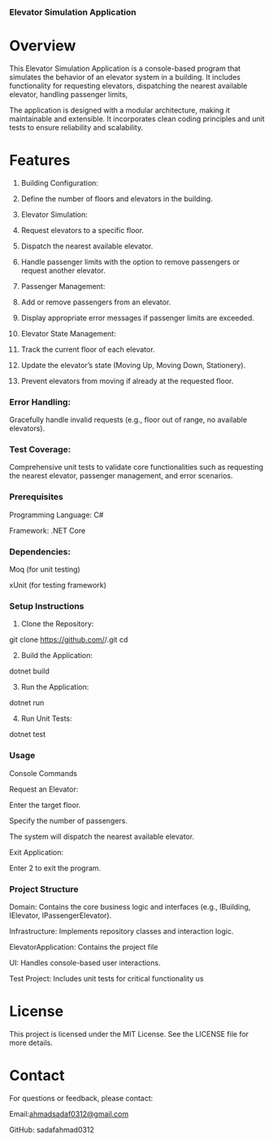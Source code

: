 ### **Elevator Simulation Application**

# Overview
This Elevator Simulation Application is a console-based program that simulates the behavior of an elevator system in a building. It includes functionality for requesting elevators, dispatching the nearest available elevator, handling passenger limits, 

The application is designed with a modular architecture, making it maintainable and extensible. It incorporates clean coding principles and unit tests to ensure reliability and scalability.

# Features

1. Building Configuration:

2. Define the number of floors and elevators in the building.

3. Elevator Simulation:

4. Request elevators to a specific floor.

5. Dispatch the nearest available elevator.

6. Handle passenger limits with the option to remove passengers or request another elevator.

7. Passenger Management:

8. Add or remove passengers from an elevator.

9. Display appropriate error messages if passenger limits are exceeded.

10. Elevator State Management:

11. Track the current floor of each elevator.

12. Update the elevator’s state (Moving Up, Moving Down, Stationery).

13. Prevent elevators from moving if already at the requested floor.

### Error Handling:

Gracefully handle invalid requests (e.g., floor out of range, no available elevators).

### Test Coverage:

Comprehensive unit tests to validate core functionalities such as requesting the nearest elevator, passenger management, and error scenarios.

### Prerequisites

Programming Language: C#

Framework: .NET Core

### Dependencies:

Moq (for unit testing)

xUnit (for testing framework)

### Setup Instructions

1. Clone the Repository:

git clone https://github.com/<your-username>/<repository-name>.git
cd <repository-name>

2. Build the Application:

dotnet build

3. Run the Application:

dotnet run

4. Run Unit Tests:

dotnet test

### Usage

Console Commands

Request an Elevator:

Enter the target floor.

Specify the number of passengers.

The system will dispatch the nearest available elevator.

Exit Application:

Enter 2 to exit the program.

### Project Structure
Domain: Contains the core business logic and interfaces (e.g., IBuilding, IElevator, IPassengerElevator).

Infrastructure: Implements repository classes and interaction logic.

ElevatorApplication: Contains the project file

UI: Handles console-based user interactions.

Test Project: Includes unit tests for critical functionality us

# License

This project is licensed under the MIT License. See the LICENSE file for more details.

# Contact

For questions or feedback, please contact:

Email:ahmadsadaf0312@gmail.com

GitHub: sadafahmad0312
